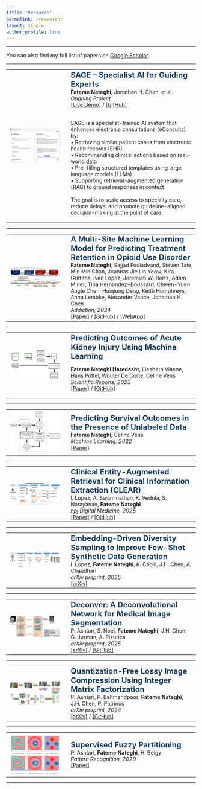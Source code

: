 ```yaml
---
title: "Research"
permalink: /research/
layout: single
author_profile: true
---
```

---

You can also find my full list of papers on
<a href="https://scholar.google.com/citations?user=qg4JyOkAAAAJ&hl=en" target="_blank">Google Scholar</a>.

---
<table><tr>
<td width="30%">
  <img src="/images/sage_demo_fig.png" width="100%" style="border-radius: 8px;">
</td>
<td style="padding-left: 20px;">
  <strong style="color:#1a3e5f; font-size: 20px;">
    SAGE – Specialist AI for Guiding Experts
  </strong><br>
  <strong>Fateme Nateghi</strong>, Jonathan H. Chen, et al.<br>
  <em>Ongoing Project</em><br>
  <a href="https://assist-pc-frontend-1.onrender.com/" target="_blank">[Live Demo]</a> /
  <a href="https://github.com/FatemeNateghi/eConsult-embeddings">[GitHub]</a><br><br>

  SAGE is a specialist-trained AI system that enhances electronic consultations (eConsults) by:<br>
  • Retrieving similar patient cases from electronic health records (EHR)<br>
  • Recommending clinical actions based on real-world data<br>
  • Pre-filling structured templates using large language models (LLMs)<br>
  • Supporting retrieval-augmented generation (RAG) to ground responses in context<br><br>
  The goal is to scale access to specialty care, reduce delays, and promote guideline-aligned decision-making at the point of care.
</td>
</tr></table>

<hr>

<table><tr>
<td width="30%">
  <img src="/images/bup_retention_fig.png" width="100%" style="border-radius: 8px;">
</td>
<td style="padding-left: 20px;">
  <strong style="color:#1a3e5f; font-size: 20px;">
    A Multi-Site Machine Learning Model for Predicting Treatment Retention in Opioid Use Disorder</strong><br>
  <strong>Fateme Nateghi</strong>, Sajjad Fouladvand, Steven Tate, Min Min Chan, Joannas Jie Lin Yeow, Kira Griffiths, Ivan Lopez, Jeremiah W. Bertz, Adam Miner, Tina Hernandez-Boussard, Chwen-Yuen Angie Chen, Huiqiong Deng, Keith Humphreys, Anna Lembke, Alexander Vance, Jonathan H. Chen<br>
  <em>Addiction, 2024</em><br>
  <a href="https://onlinelibrary.wiley.com/doi/full/10.1111/add.16587">[Paper]</a> /
  <a href="https://github.com/HealthRex/CDSS/tree/master/scripts/OUDTreatmentRetentionVSAttrition">[GitHub]</a> /
  <a href="https://bupnal-attrition-predictor-elfr.onrender.com/">[WebApp]</a>
</td>
</tr></table>

<hr>

<table><tr>
<td width="30%">
  <img src="/images/aki_critically_ill_fig.png" width="100%" style="border-radius: 8px;">
</td>
<td style="padding-left: 20px;">
  <strong style="color:#1a3e5f; font-size: 20px;">
    Predicting Outcomes of Acute Kidney Injury Using Machine Learning</strong><br>
  <p><strong>Fateme Nateghi Haredasht</strong>, Liesbeth Viaene, Hans Pottel, Wouter De Corte, Celine Vens  
  <br><em>Scientific Reports, 2023</em><br>
  <a href="https://www.nature.com/articles/s41598-023-36864-y">[Paper]</a> /
  <a href="https://github.com/FatemeNateghi">[GitHub]</a> 
</td>
</tr></table>

<hr>

<table><tr>
<td width="30%">
  <img src="/images/semi_supervised_survival_fig.png" width="100%" style="border-radius: 8px;">
</td>
<td style="padding-left: 20px;">
  <strong style="color:#1a3e5f; font-size: 20px;">
    Predicting Survival Outcomes in the Presence of Unlabeled Data
  </strong><br>
  <strong>Fateme Nateghi</strong>, Celine Vens<br>
  <em>Machine Learning, 2022</em><br>
  <a href="https://link.springer.com/article/10.1007/s10994-022-06257-x">[Paper]</a>
</td>
</tr></table>

<hr>

<table><tr>
<td width="30%">
  <img src="/images/clear_fig.png" width="100%" style="border-radius: 8px;">
</td>
<td style="padding-left: 20px;">
  <strong style="color:#1a3e5f; font-size: 20px;">
    Clinical Entity-Augmented Retrieval for Clinical Information Extraction (CLEAR)</strong><br>
  I. Lopez, A. Swaminathan, K. Vedula, S. Narayanan, <strong>Fateme Nateghi</strong><br>
  <em>npj Digital Medicine, 2025</em><br>
  <a href="https://www.nature.com/articles/s41746-024-01377-1">[Paper]</a> /
  <a href="https://github.com/FatemeNateghi/clear">[GitHub]</a>
</td>
</tr></table>

<hr>

<table><tr>
<td width="30%">
  <img src="/images/diversity_sampling_fig.png" width="100%" style="border-radius: 8px;">
</td>
<td style="padding-left: 20px;">
  <strong style="color:#1a3e5f; font-size: 20px;">
    Embedding-Driven Diversity Sampling to Improve Few-Shot Synthetic Data Generation
  </strong><br>
  I. Lopez, <strong>Fateme Nateghi</strong>, K. Caoili, J.H. Chen, A. Chaudhari<br>
  <em>arXiv preprint, 2025</em><br>
  <a href="https://arxiv.org/abs/2501.11199">[arXiv]</a>
</td>
</tr></table>

<hr>


<table><tr>
<td width="30%">
  <img src="/images/deconver_fig.png" width="100%" style="border-radius: 8px;">
</td>
<td style="padding-left: 20px;">
  <strong style="color:#1a3e5f; font-size: 20px;">
    Deconver: A Deconvolutional Network for Medical Image Segmentation
  </strong><br>
  P. Ashtari, S. Noei, <strong>Fateme Nateghi</strong>, J.H. Chen, G. Jurman, A. Pizurica<br>
  <em>arXiv preprint, 2025</em><br>
  <a href="https://arxiv.org/pdf/2504.00302">[arXiv]</a> /
  <a href="https://github.com/FatemeNateghi/deconver">[GitHub]</a>
</td>
</tr></table>

<hr>

<table><tr>
<td width="30%">
  <img src="/images/imf_compression_fig.png" width="100%" style="border-radius: 8px;">
</td>
<td style="padding-left: 20px;">
  <strong style="color:#1a3e5f; font-size: 20px;">
    Quantization-Free Lossy Image Compression Using Integer Matrix Factorization
  </strong><br>
  P. Ashtari, P. Behmandpoor, <strong>Fateme Nateghi</strong>, J.H. Chen, P. Patrinos<br>
  <em>arXiv preprint, 2024</em><br>
  <a href="https://arxiv.org/abs/2408.12691">[arXiv]</a> / 
  <a href="https://github.com/FatemeNateghi/lrf">[GitHub]</a>
</td>
</tr></table>

<hr>

<table><tr>
<td width="30%">
  <img src="/images/fuzzy_partitioning_fig.png" width="100%" style="border-radius: 8px;">
</td>
<td style="padding-left: 20px;">
  <strong style="color:#1a3e5f; font-size: 20px;">
    Supervised Fuzzy Partitioning
  </strong><br>
  P. Ashtari, <strong>Fateme Nateghi</strong>, H. Beigy<br>
  <em>Pattern Recognition, 2020</em><br>
  <a href="https://www.sciencedirect.com/science/article/abs/pii/S0031320319303164">[Paper]</a>
</td>
</tr></table>

<hr>



